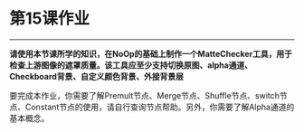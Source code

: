 # 第15课作业
---
**请使用本节课所学的知识，在NoOp的基础上制作一个MatteChecker工具，用于检查上游图像的遮罩质量。该工具应至少支持切换原图、alpha通道、Checkboard背景、自定义颜色背景、外接背景层**

要完成本作业，你需要了解Premult节点、Merge节点、Shuffle节点、switch节点、Constant节点的使用，请自行查询节点帮助。另外，你需要了解Alpha通道的基本概念。
